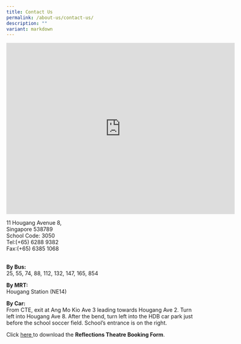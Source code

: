 ```yaml
---
title: Contact Us
permalink: /about-us/contact-us/
description: ""
variant: markdown
---
```

<iframe loading="lazy" allowfullscreen="" style="border:0;" height="450" width="600" src="https://www.google.com/maps/embed?pb=!1m14!1m8!1m3!1d15954.69738261379!2d103.8828692!3d1.3720807!3m2!1i1024!2i768!4f13.1!3m3!1m2!1s0x31da164f795387f3%3A0x197651e871e83074!2sXinmin%20Secondary%20School!5e0!3m2!1sen!2ssg!4v1700183262839!5m2!1sen!2ssg"></iframe>

11 Hougang Avenue 8,<br>
Singapore 538789 <br>
School Code: 3050 <br>
Tel:(+65) 6288 9382 <br>
Fax:(+65) 6385 1068 <br>
<br>


**By Bus:** <br>
25, 55, 74, 88, 112, 132, 147, 165, 854
  

**By MRT:** <br>
Hougang Station (NE14)

  
**By Car:** <br>
From CTE, exit at Ang Mo Kio Ave 3 leading towards Hougang Ave 2. Turn left into Hougang Ave 8. After the bend, turn left into the HDB car park just before the school soccer field. School’s entrance is on the right.


Click [here ](/files/Reflection%20Theatre/rt%20booking%20form_1.pdf) to download the **Reflections Theatre Booking Form**.